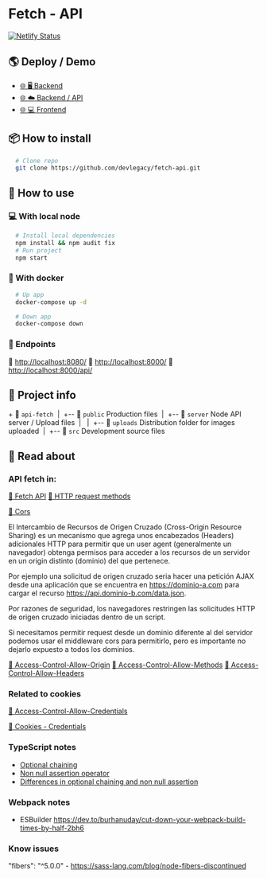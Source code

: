 # Fetch - API

[![Netlify Status](https://api.netlify.com/api/v1/badges/229100bd-06d6-4223-bd26-7069772d4837/deploy-status)](https://app.netlify.com/sites/jsfetchapi/deploys)

## :earth_americas: Deploy / Demo

- [:globe_with_meridians: :desktop_computer: Backend](https://jsfetchapi.netlify.app/.netlify/functions/server/)
- [:globe_with_meridians: :cloud: Backend / API](https://jsfetchapi.netlify.app/.netlify/functions/server/api/)
- [:globe_with_meridians: :computer: Frontend](https://jsfetchapi.netlify.app/)

## :package: How to install

```sh
  # Clone repo
  git clone https://github.com/devlegacy/fetch-api.git
```

## :rocket: How to use

### :computer: With local node

```sh
  # Install local dependencies
  npm install && npm audit fix
  # Run project
  npm start
```

### :whale2: With docker

```sh
  # Up app
  docker-compose up -d
```

```sh
  # Down app
  docker-compose down
```

### :link: Endpoints

:link: [http://localhost:8080/](http://localhost:8080/)
:link: [http://localhost:8000/](http://localhost:8000/)
:link: [http://localhost:8000/api/](http://localhost:8000/api/)

## :file_folder: Project info

+&nbsp;:open_file_folder: `api-fetch`
&nbsp;|&nbsp;&nbsp;+-- :open_file_folder: `public` Production files
&nbsp;|&nbsp;&nbsp;+-- :open_file_folder: `server` Node API server / Upload files
&nbsp;|&nbsp;&nbsp;&nbsp;|&nbsp;&nbsp;+-- :open_file_folder: `uploads` Distribution folder for images uploaded
&nbsp;|&nbsp;&nbsp;+-- :open_file_folder: `src` Development source files

## :book: Read about

### API fetch in:

[:link: Fetch API](https://fetch.spec.whatwg.org/#fetch-api)
[:link: HTTP request methods](https://developer.mozilla.org/es/docs/Web/HTTP/Methods)


[:link: Cors](https://developer.mozilla.org/en-US/docs/Web/HTTP/CORS)

El Intercambio de Recursos de Origen Cruzado (Cross-Origin Resource Sharing) es un mecanismo que agrega unos encabezados (Headers) adicionales HTTP para permitir que un user agent (generalmente un navegador) obtenga permisos para acceder a los recursos de un servidor en un origin distinto (dominio) del que pertenece.

Por ejemplo una solicitud de origen cruzado seria hacer una petición AJAX desde una aplicación que se encuentra en https://dominio-a.com para cargar el recurso https://api.dominio-b.com/data.json.

Por razones de seguridad, los navegadores restringen las solicitudes HTTP de origen cruzado iniciadas dentro de un script.

Si necesitamos permitir request desde un dominio diferente al del servidor podemos usar el middleware cors para permitirlo, pero es importante no dejarlo expuesto a todos los dominios.

[:link: Access-Control-Allow-Origin](http://developer.mozilla.org/es/docs/Web/HTTP/Headers/Access-Control-Allow-Origin)
[:link: Access-Control-Allow-Methods](https://developer.mozilla.org/es/docs/Web/HTTP/Headers/Access-Control-Allow-Methods)
[:link: Access-Control-Allow-Headers](https://developer.cdn.mozilla.net/en-US/docs/Web/HTTP/Headers/Access-Control-Allow-Headers)

### Related to cookies

[:link: Access-Control-Allow-Credentials](https://developer.mozilla.org/es/docs/Web/HTTP/Headers/Access-Control-Allow-Credentials)

[:link: Cookies - Credentials](https://developer.mozilla.org/en-US/docs/Web/API/Request/credentials)

### TypeScript notes

- [Optional chaining](https://www.typescriptlang.org/docs/handbook/release-notes/typescript-3-7.html#optional-chaining)
- [Non null assertion operator](https://www.typescriptlang.org/docs/handbook/release-notes/typescript-2-0.html#non-null-assertion-operator)
- [Differences in optional chaining and non null assertion](https://www.typescriptlang.org/docs/handbook/release-notes/typescript-3-9.html#parsing-differences-in-optional-chaining-and-non-null-assertions)

### Webpack notes

- ESBuilder https://dev.to/burhanuday/cut-down-your-webpack-build-times-by-half-2bh6


### Know issues

"fibers": "^5.0.0" - https://sass-lang.com/blog/node-fibers-discontinued
